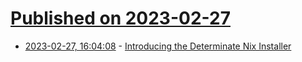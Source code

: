 # [Published on 2023-02-27](index.md)

* [2023-02-27, 16:04:08](https://lobste.rs/s/tu7kjz/introducing_determinate_nix_installer) - [Introducing the Determinate Nix Installer](https://determinate.systems/posts/determinate-nix-installer)
